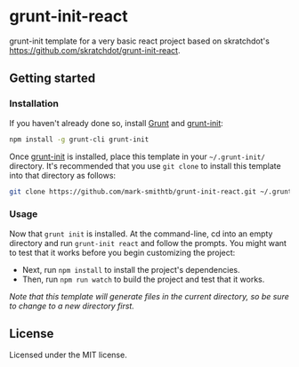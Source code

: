 # grunt-init-react

grunt-init template for a very basic react project based on skratchdot's https://github.com/skratchdot/grunt-init-react.

## Getting started

### Installation

If you haven't already done so, install
[Grunt](https://github.com/gruntjs/grunt) and
[grunt-init](https://github.com/gruntjs/grunt-init):

```bash
npm install -g grunt-cli grunt-init
```

Once [grunt-init](https://github.com/gruntjs/grunt-init) is installed, place
this template in your `~/.grunt-init/` directory. It's recommended that you
use `git clone` to install this template into that directory as follows:

```bash
git clone https://github.com/mark-smithtb/grunt-init-react.git ~/.grunt-init/react
```

### Usage

Now that `grunt init` is installed. At the command-line, cd into an empty
directory and run `grunt-init react` and follow the prompts. You might want to
test that it works before you begin customizing the project:

* Next, run `npm install` to install the project's dependencies.
* Then, run `npm run watch` to build the project and test that it works.

_Note that this template will generate files in the current directory, so be
sure to change to a new directory first._

## License

Licensed under the MIT license.
